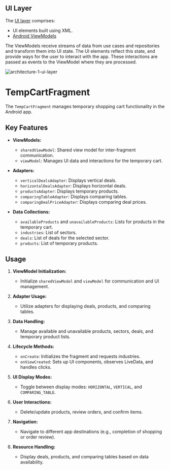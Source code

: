 
## UI Layer
The [UI layer](https://developer.android.com/topic/architecture/ui-layer) comprises:


*   UI elements built using XML.
*   [Android ViewModels](https://developer.android.com/topic/libraries/architecture/viewmodel)

The ViewModels receive streams of data from use cases and repositories and transform them into UI state. The UI elements reflect this state, and provide ways for the user to interact with the app. These interactions are passed as events to the ViewModel where they are processed.

![architecture-1-ui-layer](https://github.com/osamasayed585/Lnj/assets/68209547/359af80d-6c49-47fc-9513-7389bd919b14)

# TempCartFragment

The `TempCartFragment` manages temporary shopping cart functionality in the Android app.

## Key Features

- **ViewModels:**
  - `sharedViewModel`: Shared view model for inter-fragment communication.
  - `viewModel`: Manages UI data and interactions for the temporary cart.

- **Adapters:**
  - `verticalDealsAdapter`: Displays vertical deals.
  - `horizontalDealsAdapter`: Displays horizontal deals.
  - `productsAdapter`: Displays temporary products.
  - `comparingTableAdapter`: Displays comparing tables.
  - `comparingDealPriceAdapter`: Displays comparing deal prices.

- **Data Collections:**
  - `availableProducts` and `unavailableProducts`: Lists for products in the temporary cart.
  - `industries`: List of sectors.
  - `deals`: List of deals for the selected sector.
  - `products`: List of temporary products.

## Usage

1. **ViewModel Initialization:**
   - Initialize `sharedViewModel` and `viewModel` for communication and UI management.

2. **Adapter Usage:**
   - Utilize adapters for displaying deals, products, and comparing tables.

3. **Data Handling:**
   - Manage available and unavailable products, sectors, deals, and temporary product lists.

4. **Lifecycle Methods:**
   - `onCreate`: Initializes the fragment and requests industries.
   - `onViewCreated`: Sets up UI components, observes LiveData, and handles clicks.

5. **UI Display Modes:**
   - Toggle between display modes: `HORIZONTAL`, `VERTICAL`, and `COMPARING_TABLE`.

6. **User Interactions:**
   - Delete/update products, review orders, and confirm items.

7. **Navigation:**
   - Navigate to different app destinations (e.g., completion of shopping or order review).

8. **Resource Handling:**
   - Display deals, products, and comparing tables based on data availability.

